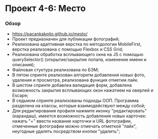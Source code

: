 # Проект 4-6: Место

### Обзор
* https://pacankakoito.github.io/mesto/
* Проект предназначен для публикации фотографий;
* Реализована адаптивная верстка по методологии MobileFirst, верстка реализована с помощью Flexbox и CSS Grid;
* Реализована обработка всплывающего окна на JS с помощью querySelector() (открытие/закрытие попапа, изменение имени и описания);
* Файловая стуктура реализована по БЭМ;
* В пятом спринте реализован алгоритм добавления новых фото, удаления и просмотра, реализована функция отметкм лайк.
* В шестом спринте добавлеа валидация форм, добавлена возможность закрытия всплывающих окон нажатием на оверлей и Escape;
* В седьмом спринте реализованы подходы ООП. Программа разделена на классы, которые взаимодействуют между собой;
* Для редактирования профиля нажмите иконку "редактировать" (карандаш), имеется возможность добавления новых карточек: нажать "+" ввести название карточки и URL фотографии, отмеченные фотографии можно отмечать отметкой "лайк", неугодные удалять посредством кнопки "удалить";

